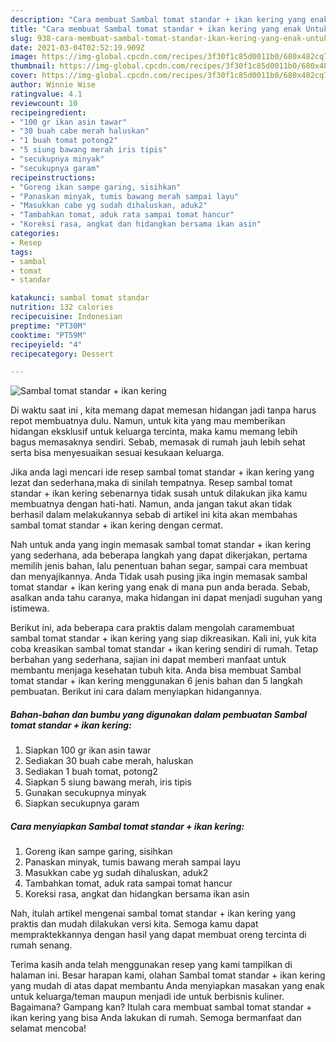 ```yaml
---
description: "Cara membuat Sambal tomat standar + ikan kering yang enak Untuk Jualan"
title: "Cara membuat Sambal tomat standar + ikan kering yang enak Untuk Jualan"
slug: 938-cara-membuat-sambal-tomat-standar-ikan-kering-yang-enak-untuk-jualan
date: 2021-03-04T02:52:19.909Z
image: https://img-global.cpcdn.com/recipes/3f30f1c85d0011b0/680x482cq70/sambal-tomat-standar-ikan-kering-foto-resep-utama.jpg
thumbnail: https://img-global.cpcdn.com/recipes/3f30f1c85d0011b0/680x482cq70/sambal-tomat-standar-ikan-kering-foto-resep-utama.jpg
cover: https://img-global.cpcdn.com/recipes/3f30f1c85d0011b0/680x482cq70/sambal-tomat-standar-ikan-kering-foto-resep-utama.jpg
author: Winnie Wise
ratingvalue: 4.1
reviewcount: 10
recipeingredient:
- "100 gr ikan asin tawar"
- "30 buah cabe merah haluskan"
- "1 buah tomat potong2"
- "5 siung bawang merah iris tipis"
- "secukupnya minyak"
- "secukupnya garam"
recipeinstructions:
- "Goreng ikan sampe garing, sisihkan"
- "Panaskan minyak, tumis bawang merah sampai layu"
- "Masukkan cabe yg sudah dihaluskan, aduk2"
- "Tambahkan tomat, aduk rata sampai tomat hancur"
- "Koreksi rasa, angkat dan hidangkan bersama ikan asin"
categories:
- Resep
tags:
- sambal
- tomat
- standar

katakunci: sambal tomat standar 
nutrition: 132 calories
recipecuisine: Indonesian
preptime: "PT30M"
cooktime: "PT59M"
recipeyield: "4"
recipecategory: Dessert

---
```



![Sambal tomat standar + ikan kering](https://img-global.cpcdn.com/recipes/3f30f1c85d0011b0/680x482cq70/sambal-tomat-standar-ikan-kering-foto-resep-utama.jpg)

Di waktu  saat ini , kita memang dapat memesan hidangan jadi tanpa harus repot membuatnya dulu. Namun, untuk kita yang mau memberikan hidangan eksklusif untuk keluarga tercinta, maka kamu memang lebih bagus memasaknya sendiri. Sebab, memasak di rumah jauh lebih sehat serta bisa menyesuaikan sesuai kesukaan keluarga.

Jika anda lagi mencari ide resep sambal tomat standar + ikan kering yang lezat dan sederhana,maka di sinilah tempatnya. Resep sambal tomat standar + ikan kering  sebenarnya tidak susah untuk dilakukan jika kamu membuatnya dengan hati-hati. Namun, anda jangan takut akan tidak berhasil dalam melakukannya 
sebab di artikel ini kita akan membahas sambal tomat standar + ikan kering dengan cermat.  



Nah untuk anda yang ingin memasak sambal tomat standar + ikan kering yang sederhana, ada beberapa langkah yang dapat dikerjakan, pertama memilih jenis bahan, lalu penentuan bahan segar, sampai cara membuat dan menyajikannya. Anda Tidak usah pusing jika ingin memasak sambal tomat standar + ikan kering yang enak di mana pun anda berada. Sebab, asalkan anda  tahu caranya, maka hidangan ini dapat menjadi suguhan yang istimewa.

Berikut ini, ada beberapa cara praktis  dalam mengolah caramembuat sambal tomat standar + ikan kering yang siap dikreasikan. Kali ini, yuk kita coba kreasikan sambal tomat standar + ikan kering sendiri di rumah. Tetap berbahan yang sederhana, sajian ini dapat memberi manfaat untuk membantu menjaga kesehatan tubuh kita. Anda bisa membuat Sambal tomat standar + ikan kering menggunakan 6 jenis bahan dan 5 langkah pembuatan. Berikut ini cara dalam menyiapkan hidangannya.

<!--inarticleads1-->

##### Bahan-bahan dan bumbu yang digunakan dalam pembuatan Sambal tomat standar + ikan kering:

1. Siapkan 100 gr ikan asin tawar
1. Sediakan 30 buah cabe merah, haluskan
1. Sediakan 1 buah tomat, potong2
1. Siapkan 5 siung bawang merah, iris tipis
1. Gunakan secukupnya minyak
1. Siapkan secukupnya garam




<!--inarticleads2-->

##### Cara menyiapkan Sambal tomat standar + ikan kering:

1. Goreng ikan sampe garing, sisihkan
1. Panaskan minyak, tumis bawang merah sampai layu
1. Masukkan cabe yg sudah dihaluskan, aduk2
1. Tambahkan tomat, aduk rata sampai tomat hancur
1. Koreksi rasa, angkat dan hidangkan bersama ikan asin




Nah, itulah artikel mengenai  sambal tomat standar + ikan kering  yang praktis dan mudah dilakukan versi kita. Semoga kamu dapat mempraktekkannya dengan hasil yang dapat membuat oreng tercinta di rumah senang. 

Terima kasih anda telah menggunakan resep yang kami tampilkan di halaman ini. Besar harapan kami, olahan  Sambal tomat standar + ikan kering yang mudah di atas dapat membantu Anda menyiapkan masakan yang enak untuk keluarga/teman maupun menjadi ide untuk berbisnis kuliner. Bagaimana? Gampang kan? Itulah cara membuat sambal tomat standar + ikan kering yang bisa Anda lakukan di rumah. Semoga bermanfaat dan selamat mencoba!

